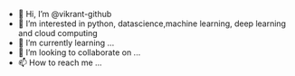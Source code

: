 - 👋 Hi, I’m @vikrant-github
- 👀 I’m interested in python, datascience,machine learning, deep learning and cloud computing
- 🌱 I’m currently learning ...
- 💞️ I’m looking to collaborate on ...
- 📫 How to reach me ...

<!---
vikrant-github/vikrant-github is a ✨ special ✨ repository because its `README.md` (this file) appears on your GitHub profile.
You can click the Preview link to take a look at your changes.
--->

